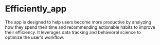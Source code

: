 # Efficiently_app
 The app is designed to help users become more productive by analyzing how they spend their time and recommending actionable habits to improve their efficiency. It leverages data tracking and behavioral science to optimize the user's workflow.
